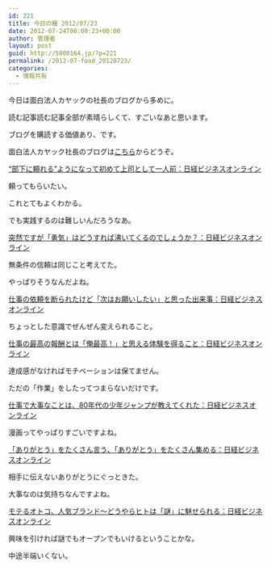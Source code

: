 ```yaml
---
id: 221
title: 今日の糧 2012/07/23
date: 2012-07-24T00:09:23+00:00
author: 管理者
layout: post
guid: http://5000164.jp/?p=221
permalink: /2012-07-food_20120723/
categories:
  - 情報共有
---
```

今日は面白法人カヤックの社長のブログから多めに。
  
読む記事読む記事全部が素晴らしくて、すごいなあと思います。
  
ブログを購読する価値あり、です。
  
面白法人カヤック社長のブログは[こちら](http://business.nikkeibp.co.jp/article/opinion/20111227/225722/)からどうぞ。 <section> 

<div>
  <a href="http://business.nikkeibp.co.jp/article/opinion/20120111/226026/">“部下に頼れる”ようになって初めて上司として一人前：日経ビジネスオンライン</a>
</div>

頼ってもらいたい。
  
これとてもよくわかる。
  
でも実践するのは難しいんだろうなあ。 </section> <section> 

<div>
  <a href="http://business.nikkeibp.co.jp/article/opinion/20120605/232947/">突然ですが「勇気」はどうすれば沸いてくるのでしょうか？：日経ビジネスオンライン</a>
</div>

無条件の信頼は同じこと考えてた。
  
やっぱりそうなんだよね。 </section> <section> 

<div>
  <a href="http://business.nikkeibp.co.jp/article/opinion/20120517/232220/">仕事の依頼を断られたけど「次はお願いしたい」と思った出来事：日経ビジネスオンライン</a>
</div>

ちょっとした意識でぜんぜん変えられること。 </section> <section> 

<div>
  <a href="http://business.nikkeibp.co.jp/article/opinion/20120406/230710/">仕事の最高の報酬とは「俺最高！」と思える体験を得ること：日経ビジネスオンライン</a>
</div>

達成感がなければモチベーションは保てません。
  
ただの「作業」をしたってつまらないだけです。 </section> <section> 

<div>
  <a href="http://business.nikkeibp.co.jp/article/opinion/20120312/229709/">仕事で大事なことは、80年代の少年ジャンプが教えてくれた：日経ビジネスオンライン</a>
</div>

漫画ってやっぱりすごいですよね。 </section> <section> 

<div>
  <a href="http://business.nikkeibp.co.jp/article/opinion/20120312/229704/">「ありがとう」をたくさん言う、「ありがとう」をたくさん集める：日経ビジネスオンライン</a>
</div>

相手に伝えないありがとうにぐっときた。
  
大事なのは気持ちなんですよね。 </section> <section> 

<div>
  <a href="http://business.nikkeibp.co.jp/article/opinion/20120208/226976/">モテるオトコ、人気ブランド～どうやらヒトは「謎」に魅せられる：日経ビジネスオンライン</a>
</div>

興味を引ければ謎でもオープンでもいけるということかな。
  
中途半端いくない。 </section>